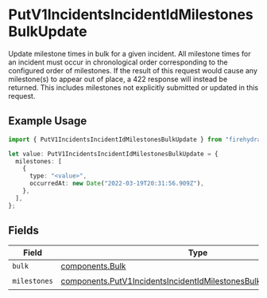 # PutV1IncidentsIncidentIdMilestonesBulkUpdate

Update milestone times in bulk for a given incident. All milestone
times for an incident must occur in chronological order
corresponding to the configured order of milestones. If the result
of this request would cause any milestone(s) to appear out of place,
a 422 response will instead be returned. This includes milestones
not explicitly submitted or updated in this request.


## Example Usage

```typescript
import { PutV1IncidentsIncidentIdMilestonesBulkUpdate } from "firehydrant-typescript-sdk/models/components";

let value: PutV1IncidentsIncidentIdMilestonesBulkUpdate = {
  milestones: [
    {
      type: "<value>",
      occurredAt: new Date("2022-03-19T20:31:56.909Z"),
    },
  ],
};
```

## Fields

| Field                                                                                                                                                    | Type                                                                                                                                                     | Required                                                                                                                                                 | Description                                                                                                                                              |
| -------------------------------------------------------------------------------------------------------------------------------------------------------- | -------------------------------------------------------------------------------------------------------------------------------------------------------- | -------------------------------------------------------------------------------------------------------------------------------------------------------- | -------------------------------------------------------------------------------------------------------------------------------------------------------- |
| `bulk`                                                                                                                                                   | [components.Bulk](../../models/components/bulk.md)                                                                                                       | :heavy_minus_sign:                                                                                                                                       | N/A                                                                                                                                                      |
| `milestones`                                                                                                                                             | [components.PutV1IncidentsIncidentIdMilestonesBulkUpdateMilestones](../../models/components/putv1incidentsincidentidmilestonesbulkupdatemilestones.md)[] | :heavy_check_mark:                                                                                                                                       | N/A                                                                                                                                                      |